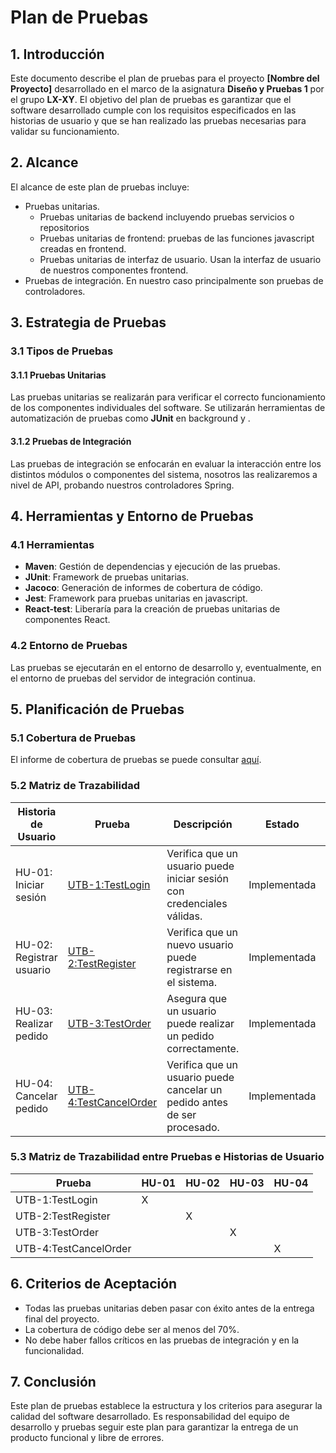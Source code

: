 # Plan de Pruebas

## 1. Introducción

Este documento describe el plan de pruebas para el proyecto **[Nombre del Proyecto]** desarrollado en el marco de la asignatura **Diseño y Pruebas 1** por el grupo **LX-XY**. El objetivo del plan de pruebas es garantizar que el software desarrollado cumple con los requisitos especificados en las historias de usuario y que se han realizado las pruebas necesarias para validar su funcionamiento.

## 2. Alcance

El alcance de este plan de pruebas incluye:

- Pruebas unitarias.
  - Pruebas unitarias de backend incluyendo pruebas servicios o repositorios
  - Pruebas unitarias de frontend: pruebas de las funciones javascript creadas en frontend.
  - Pruebas unitarias de interfaz de usuario. Usan la interfaz de  usuario de nuestros componentes frontend.
- Pruebas de integración.  En nuestro caso principalmente son pruebas de controladores.

## 3. Estrategia de Pruebas

### 3.1 Tipos de Pruebas

#### 3.1.1 Pruebas Unitarias
Las pruebas unitarias se realizarán para verificar el correcto funcionamiento de los componentes individuales del software. Se utilizarán herramientas de automatización de pruebas como **JUnit** en background y .

#### 3.1.2 Pruebas de Integración
Las pruebas de integración se enfocarán en evaluar la interacción entre los distintos módulos o componentes del sistema, nosotros las realizaremos a nivel de API, probando nuestros controladores Spring.

## 4. Herramientas y Entorno de Pruebas

### 4.1 Herramientas
- **Maven**: Gestión de dependencias y ejecución de las pruebas.
- **JUnit**: Framework de pruebas unitarias.
- **Jacoco**: Generación de informes de cobertura de código.
- **Jest**: Framework para pruebas unitarias en javascript.
- **React-test**: Liberaría para la creación de pruebas unitarias de componentes React.

### 4.2 Entorno de Pruebas
Las pruebas se ejecutarán en el entorno de desarrollo y, eventualmente, en el entorno de pruebas del servidor de integración continua.

## 5. Planificación de Pruebas

### 5.1 Cobertura de Pruebas

El informe de cobertura de pruebas se puede consultar [aquí](
https://html-preview.github.io/?url=https://raw.githubusercontent.com/gii-is-DP1/group-project-seed/main/target/site/jacoco/index.html).

### 5.2 Matriz de Trazabilidad

| Historia de Usuario | Prueba | Descripción | Estado |Tipo |
|---------------------|--------|-------------|--------|--------|
| HU-01: Iniciar sesión | [UTB-1:TestLogin](./src/test/java/com/proyecto/tests/TestLogin.java) | Verifica que un usuario puede iniciar sesión con credenciales válidas. | Implementada | Unitaria en backend |
| HU-02: Registrar usuario | [UTB-2:TestRegister](./src/test/java/com/proyecto/tests/TestRegister.java) | Verifica que un nuevo usuario puede registrarse en el sistema. | Implementada |Unitaria en backend |
| HU-03: Realizar pedido | [UTB-3:TestOrder](./src/test/java/com/proyecto/tests/TestOrder.java) | Asegura que un usuario puede realizar un pedido correctamente. | Implementada | Unitaria en backend |
| HU-04: Cancelar pedido | [UTB-4:TestCancelOrder](./src/test/java/com/proyecto/tests/TestCancelOrder.java) | Verifica que un usuario puede cancelar un pedido antes de ser procesado. | Implementada |Unitaria en backend |

### 5.3 Matriz de Trazabilidad entre Pruebas e Historias de Usuario

| Prueba             | HU-01 | HU-02 | HU-03 | HU-04 |
|--------------------|-------|-------|-------|-------|
| UTB-1:TestLogin          |   X   |       |       |       |
| UTB-2:TestRegister       |       |   X   |       |       |
| UTB-3:TestOrder          |       |       |   X   |       |
| UTB-4:TestCancelOrder    |       |       |       |   X   |

## 6. Criterios de Aceptación

- Todas las pruebas unitarias deben pasar con éxito antes de la entrega final del proyecto.
- La cobertura de código debe ser al menos del 70%.
- No debe haber fallos críticos en las pruebas de integración y en la funcionalidad.

## 7. Conclusión

Este plan de pruebas establece la estructura y los criterios para asegurar la calidad del software desarrollado. Es responsabilidad del equipo de desarrollo y pruebas seguir este plan para garantizar la entrega de un producto funcional y libre de errores.
